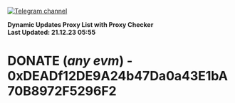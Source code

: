 [![Telegram channel](https://img.shields.io/endpoint?url=https://runkit.io/damiankrawczyk/telegram-badge/branches/master?url=https://t.me/n4z4v0d)](https://t.me/n4z4v0d) 

**Dynamic Updates Proxy List with Proxy Checker**  
**Last Updated: 21.12.23 05:55**

# DONATE (_any evm_) - 0xDEADf12DE9A24b47Da0a43E1bA70B8972F5296F2
